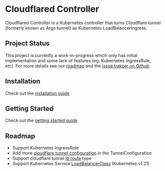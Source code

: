 # Cloudflared Controller

Cloudflared Controller is a Kubernetes controller that turns Cloudflare tunnel (formerly known as Argo tunnel) as Kubernetes LoadBalancerIngress.

## Project Status

This project is currently a work-in-progress which only has initial implementation and some lack of features (eg: Kubernetes IngressRule, etc). For more details see our [roadmap](#roadmap) and the [issue trakcer on Github](https://github.com/prksu/cloudflared-controller/issues)

## Installation

Check out the [installation guide](./docs/installation.md)

## Getting Started

Check out the [getting started guide](./docs/getting-started.md)

## Roadmap

- Support Kubernetes IngressRule
- Add more [cloudflare tunnel configuration](https://developers.cloudflare.com/cloudflare-one/connections/connect-apps/configuration) in the TunnelConfiguration 
- Support cloudflare tunnel [lb route](https://developers.cloudflare.com/cloudflare-one/connections/connect-apps/routing-to-tunnel/lb) type
- Support Kubernetes Service [LoadBalancerClass](https://kubernetes.io/docs/concepts/services-networking/service/#load-balancer-class) (Kubernetes v1.21)
